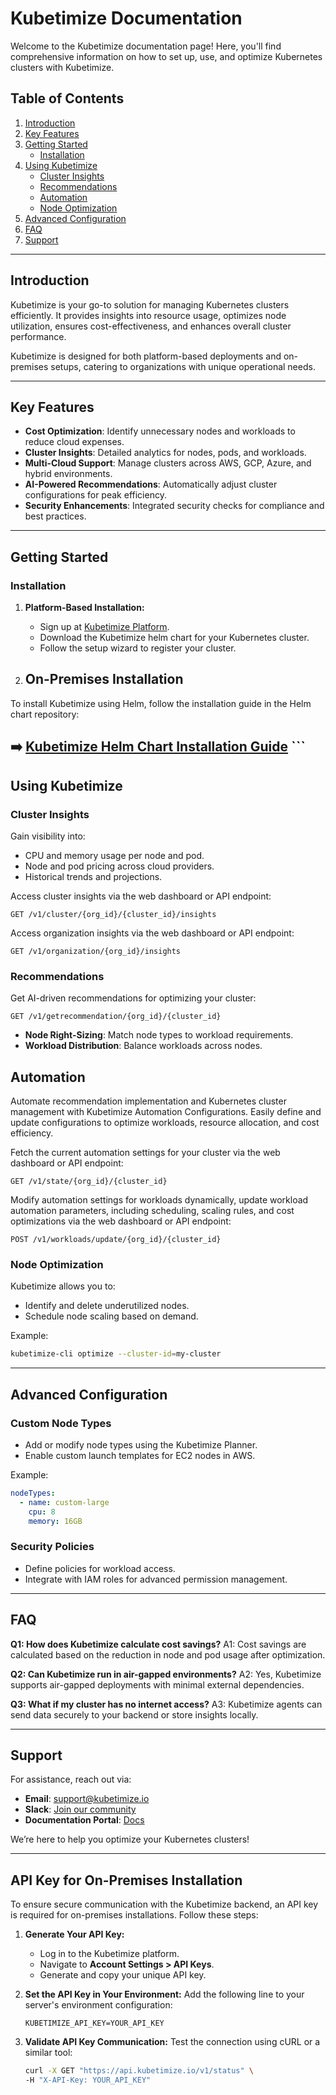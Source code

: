 # Kubetimize Documentation

Welcome to the Kubetimize documentation page! Here, you'll find comprehensive information on how to set up, use, and optimize Kubernetes clusters with Kubetimize.

## Table of Contents

1. [Introduction](#introduction)
2. [Key Features](#key-features)
3. [Getting Started](#getting-started)
   - [Installation](#installation)
4. [Using Kubetimize](#using-kubetimize)
   - [Cluster Insights](#cluster-insights)
   - [Recommendations](#recommendations)
   - [Automation](#automation)
   - [Node Optimization](#node-optimization)
5. [Advanced Configuration](#advanced-configuration)
6. [FAQ](#faq)
7. [Support](#support)

---

## Introduction

Kubetimize is your go-to solution for managing Kubernetes clusters efficiently. It provides insights into resource usage, optimizes node utilization, ensures cost-effectiveness, and enhances overall cluster performance.

Kubetimize is designed for both platform-based deployments and on-premises setups, catering to organizations with unique operational needs.

---

## Key Features

- **Cost Optimization**: Identify unnecessary nodes and workloads to reduce cloud expenses.
- **Cluster Insights**: Detailed analytics for nodes, pods, and workloads.
- **Multi-Cloud Support**: Manage clusters across AWS, GCP, Azure, and hybrid environments.
- **AI-Powered Recommendations**: Automatically adjust cluster configurations for peak efficiency.
- **Security Enhancements**: Integrated security checks for compliance and best practices.

---

## Getting Started

### Installation

1. **Platform-Based Installation:**
   - Sign up at [Kubetimize Platform](https://www.kubetimize.io).
   - Download the Kubetimize helm chart for your Kubernetes cluster.
   - Follow the setup wizard to register your cluster.

2. ## On-Premises Installation

To install Kubetimize using Helm, follow the installation guide in the Helm chart repository:

➡️ [Kubetimize Helm Chart Installation Guide](https://github.com/kubetimize/charts)
     ```
---

## Using Kubetimize

### Cluster Insights

Gain visibility into:
- CPU and memory usage per node and pod.
- Node and pod pricing across cloud providers.
- Historical trends and projections.

Access cluster insights via the web dashboard or API endpoint:
```http
GET /v1/cluster/{org_id}/{cluster_id}/insights
```
Access organization insights via the web dashboard or API endpoint:
```http
GET /v1/organization/{org_id}/insights
```

### Recommendations

Get AI-driven recommendations for optimizing your cluster:
```http
GET /v1/getrecommendation/{org_id}/{cluster_id}
```
- **Node Right-Sizing**: Match node types to workload requirements.
- **Workload Distribution**: Balance workloads across nodes.

## Automation

Automate recommendation implementation and Kubernetes cluster management with Kubetimize Automation Configurations. Easily define and update configurations to optimize workloads, resource allocation, and cost efficiency.

Fetch the current automation settings for your cluster via the web dashboard or API endpoint:

```http
GET /v1/state/{org_id}/{cluster_id}
```

Modify automation settings for workloads dynamically, update workload automation parameters, including scheduling, scaling rules, and cost optimizations via the web dashboard or API endpoint:

```http
POST /v1/workloads/update/{org_id}/{cluster_id}
```


### Node Optimization

Kubetimize allows you to:
- Identify and delete underutilized nodes.
- Schedule node scaling based on demand.

Example:
```bash
kubetimize-cli optimize --cluster-id=my-cluster
```

---

## Advanced Configuration

### Custom Node Types
- Add or modify node types using the Kubetimize Planner.
- Enable custom launch templates for EC2 nodes in AWS.

Example:
```yaml
nodeTypes:
  - name: custom-large
    cpu: 8
    memory: 16GB
```

### Security Policies
- Define policies for workload access.
- Integrate with IAM roles for advanced permission management.

---

## FAQ

**Q1: How does Kubetimize calculate cost savings?**
A1: Cost savings are calculated based on the reduction in node and pod usage after optimization.

**Q2: Can Kubetimize run in air-gapped environments?**
A2: Yes, Kubetimize supports air-gapped deployments with minimal external dependencies.

**Q3: What if my cluster has no internet access?**
A3: Kubetimize agents can send data securely to your backend or store insights locally.

---

## Support

For assistance, reach out via:
- **Email**: support@kubetimize.io
- **Slack**: [Join our community](https://kubetimize.slack.com)
- **Documentation Portal**: [Docs](https://kubetimize.io/docs)

We’re here to help you optimize your Kubernetes clusters!

---

## API Key for On-Premises Installation

To ensure secure communication with the Kubetimize backend, an API key is required for on-premises installations. Follow these steps:

1. **Generate Your API Key:**
   - Log in to the Kubetimize platform.
   - Navigate to **Account Settings > API Keys**.
   - Generate and copy your unique API key.

2. **Set the API Key in Your Environment:**
   Add the following line to your server's environment configuration:
   ```env
   KUBETIMIZE_API_KEY=YOUR_API_KEY
   ```

3. **Validate API Key Communication:**
   Test the connection using cURL or a similar tool:
   ```bash
   curl -X GET "https://api.kubetimize.io/v1/status" \
   -H "X-API-Key: YOUR_API_KEY"
   ```

